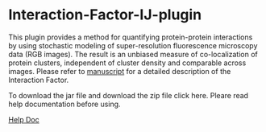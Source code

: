 # Interaction-Factor-IJ-plugin

This plugin provides a method for quantifying protein-protein interactions by using stochastic modeling
of super-resolution fluorescence microscopy data (RGB images). The result is an unbiased measure
of co-localization of protein clusters, independent of cluster density and comparable across images.
Please refer to [manuscript](https://www.biorxiv.org/content/early/2017/08/17/177063) for a detailed description of the Interaction Factor.

To download the jar file and download the zip file click here. Pleare read help documentation before using.

[Help Doc](https://github.com/FenyoLab/Interaction-Factor-IJ-plugin/Help_Doc_IF_IJ_plugin_V1.1.0.pdf)


